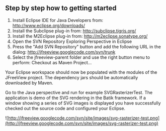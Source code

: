 ## Step by step how to getting started ##

  1. Install Eclipse IDE for Java Developers from: http://www.eclipse.org/downloads/
  1. Install the Subclipse plug-in from: http://subclipse.tigris.org/
  1. Install the M2Eclipse plug-in from: http://m2eclipse.sonatype.org/
  1. Open the SVN Repository Exploring Perspective in Eclipse
  1. Press the "Add SVN Repository" button and add the following URL in the dialog: http://jfreeview.googlecode.com/svn/trunk
  1. Select the jfreeview-parent folder and use the right button menu to perform: Checkout as Maven Project...

Your Eclipse workspace should now be populated with the modules of the JFreeView project.
The dependency jars should be automatically downloaded by Maven.

Go to the Java perspective and run for example SVGRasterizerTest. The application is demo of the SVG rendering in the Batik framework. If a window showing a series of SVG images is displayed you have successfully checked out the source code and configured your Eclipse.

![http://jfreeview.googlecode.com/svn/site/images/svg-rasterizer-test.png](http://jfreeview.googlecode.com/svn/site/images/svg-rasterizer-test.png)